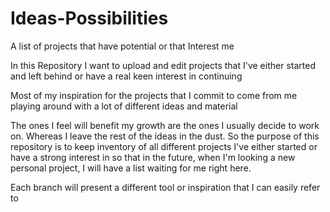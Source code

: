 # Ideas-Possibilities
A list of projects that have potential or that Interest me


In this Repository I want to upload and edit projects that I've either started and left behind or have a real keen interest in continuing

Most of my inspiration for the projects that I commit to come from me playing around with a lot of different ideas and material

The ones I feel will benefit my growth are the ones I usually decide to work on. Whereas I leave the rest of the ideas in the dust.
So the purpose of this repository is to keep inventory of all different projects I've either started or have a strong interest in so that in the future, when I'm looking a new personal project, I will have a list waiting for me right here.

Each branch will present a different tool or inspiration that I can easily refer to
